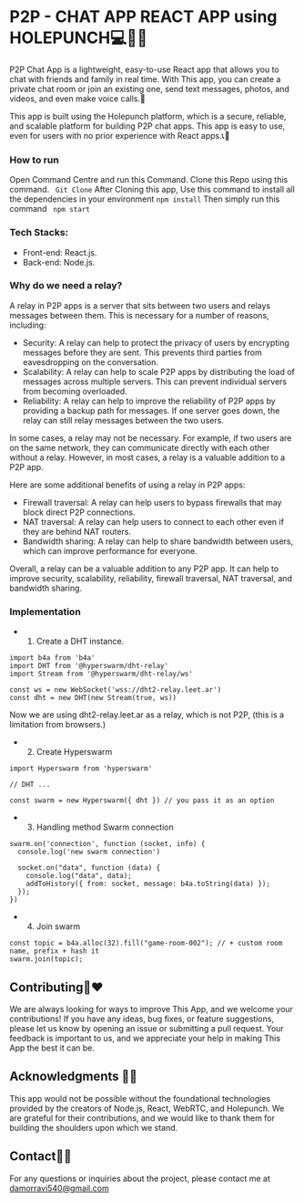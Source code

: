 # P2P - CHAT APP REACT APP using HOLEPUNCH💻🤹‍♂️

P2P Chat App is a lightweight, easy-to-use React app that allows you to chat with friends and family in real time. With This app, you can create a private chat room or join an existing one, send text messages, photos, and videos, and even make voice calls.📲

This app is built using the Holepunch platform, which is a secure, reliable, and scalable platform for building P2P chat apps. This app is easy to use, even for users with no prior experience with React apps.📞📱

### How to run
Open Command Centre and run this Command.
Clone this Repo using this command.
``` Git Clone```
After Cloning this app, Use this command to install all the dependencies in your environment
```npm install```
Then simply run this command
``` npm start```

### Tech Stacks:
- Front-end: React.js.
- Back-end: Node.js.


### Why do we need a relay?


A relay in P2P apps is a server that sits between two users and relays messages between them. This is necessary for a number of reasons, including:

- Security: A relay can help to protect the privacy of users by encrypting messages before they are sent. This prevents third parties from eavesdropping on the conversation.
- Scalability: A relay can help to scale P2P apps by distributing the load of messages across multiple servers. This can prevent individual servers from becoming overloaded.
- Reliability: A relay can help to improve the reliability of P2P apps by providing a backup path for messages. If one server goes down, the relay can still relay messages between the two users.

In some cases, a relay may not be necessary. For example, if two users are on the same network, they can communicate directly with each other without a relay. However, in most cases, a relay is a valuable addition to a P2P app.

Here are some additional benefits of using a relay in P2P apps:

- Firewall traversal: A relay can help users to bypass firewalls that may block direct P2P connections.
- NAT traversal: A relay can help users to connect to each other even if they are behind NAT routers.
- Bandwidth sharing: A relay can help to share bandwidth between users, which can improve performance for everyone.

Overall, a relay can be a valuable addition to any P2P app. It can help to improve security, scalability, reliability, firewall traversal, NAT traversal, and bandwidth sharing.

### Implementation

- 1. Create a DHT instance.

```
import b4a from 'b4a'
import DHT from '@hyperswarm/dht-relay'
import Stream from '@hyperswarm/dht-relay/ws'

const ws = new WebSocket('wss://dht2-relay.leet.ar')
const dht = new DHT(new Stream(true, ws))
```

Now we are using dht2-relay.leet.ar as a relay, which is not P2P, (this is a limitation from browsers.)

- 2. Create Hyperswarm

```
import Hyperswarm from 'hyperswarm'

// DHT ...

const swarm = new Hyperswarm({ dht }) // you pass it as an option
```

- 3. Handling method Swarm connection

```
swarm.on('connection', function (socket, info) {
  console.log('new swarm connection')

  socket.on("data", function (data) {
    console.log("data", data);
    addToHistory({ from: socket, message: b4a.toString(data) });
  });
})
```

- 4. Join swarm
```
const topic = b4a.alloc(32).fill("game-room-002"); // + custom room name, prefix + hash it
swarm.join(topic);
```

## Contributing🤝❤️

We are always looking for ways to improve This App, and we welcome your contributions! If you have any ideas, bug fixes, or feature suggestions, please let us know by opening an issue or submitting a pull request. Your feedback is important to us, and we appreciate your help in making This App the best it can be.

## Acknowledgments 🙏🌟

This app would not be possible without the foundational technologies provided by the creators of Node.js, React, WebRTC, and Holepunch. We are grateful for their contributions, and we would like to thank them for building the shoulders upon which we stand.

## Contact📧📞

For any questions or inquiries about the project, please contact me at damorravi540@gmail.com

